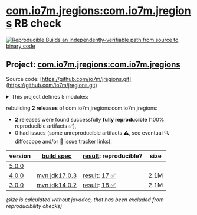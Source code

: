 [com.io7m.jregions:com.io7m.jregions](https://central.sonatype.com/artifact/com.io7m.jregions/com.io7m.jregions/versions) RB check
=======

[![Reproducible Builds](https://reproducible-builds.org/images/logos/rb.svg) an independently-verifiable path from source to binary code](https://reproducible-builds.org/)

## Project: [com.io7m.jregions:com.io7m.jregions](https://central.sonatype.com/artifact/com.io7m.jregions/com.io7m.jregions/versions)

Source code: [https://github.com/io7m/jregions.git](https://github.com/io7m/jregions.git)

<details><summary>This project defines 5 modules:</summary>

* [com.io7m.jregions:com.io7m.jregions](https://central.sonatype.com/artifact/com.io7m.jregions/com.io7m.jregions/4.0.0)
* [com.io7m.jregions:com.io7m.jregions.core](https://central.sonatype.com/artifact/com.io7m.jregions/com.io7m.jregions.core/4.0.0)
* [com.io7m.jregions:com.io7m.jregions.documentation](https://central.sonatype.com/artifact/com.io7m.jregions/com.io7m.jregions.documentation/4.0.0)
* [com.io7m.jregions:com.io7m.jregions.generators](https://central.sonatype.com/artifact/com.io7m.jregions/com.io7m.jregions.generators/4.0.0)
* [com.io7m.jregions:com.io7m.jregions.tests](https://central.sonatype.com/artifact/com.io7m.jregions/com.io7m.jregions.tests/4.0.0)
</details>

rebuilding **2 releases** of com.io7m.jregions:com.io7m.jregions:
- **2** releases were found successfully **fully reproducible** (100% reproducible artifacts :white_check_mark:),
- 0 had issues (some unreproducible artifacts :warning:, see eventual :mag: diffoscope and/or :memo: issue tracker links):

| version | [build spec](/BUILDSPEC.md) | [result](https://reproducible-builds.org/docs/jvm/): reproducible? | size |
| -- | --------- | ------ | -- |
| [5.0.0](https://central.sonatype.com/artifact/com.io7m.jregions/com.io7m.jregions/5.0.0/pom) | | | |
| [4.0.0](https://central.sonatype.com/artifact/com.io7m.jregions/com.io7m.jregions/4.0.0/pom) | [mvn jdk17.0.3](com.io7m.jregions-4.0.0.buildspec) | [result](com.io7m.jregions-4.0.0.buildinfo): [17 :white_check_mark: ](com.io7m.jregions-4.0.0.buildcompare) | 2.1M |
| [3.0.0](https://central.sonatype.com/artifact/com.io7m.jregions/com.io7m.jregions/3.0.0/pom) | [mvn jdk14.0.2](com.io7m.jregions-3.0.0.buildspec) | [result](com.io7m.jregions-3.0.0.buildinfo): [18 :white_check_mark: ](com.io7m.jregions-3.0.0.buildcompare) | 2.1M |

<i>(size is calculated without javadoc, that has been excluded from reproducibility checks)</i>
